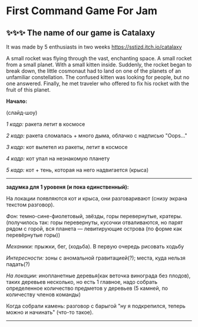 # First Command Game For Jam
## :sparkles::sparkles::sparkles: The name of our game is Catalaxy
It was made by 5 enthusiasts in two weeks   https://sstizd.itch.io/catalaxy


A small rocket was flying through the vast, enchanting space. A small rocket from a small planet. With a small kitten inside.
Suddenly, the rocket began to break down, the little cosmonaut had to land on one of the planets of an unfamiliar constellation.
The confused kitten was looking for people, but no one answered. Finally, he met traveler who offered to fix his rocket with the fruit of this planet.


**Начало:**

(слайд-шоу)   

 _1 кадр:_ ракета летит в космосе  

 _2 кадр:_ ракета сломалась + много дыма, облачко с надписью "Оops..."  

 _3 кадр:_ кот вылетел из ракеты, летит в космосе  

 _4 кадр:_ кот упал на незнакомую планету

 _5 кадр:_ кот + тень, которая на него надвигается (крыса)

 ____
 **задумка для 1 уровеня (и пока единственный):**   
 
 На локации появляются кот и крыса, они разговаривают (снизу экрана текстом разговор).   
 
 _Фон:_ темно-сине-фиолетовый, звёзды, горы перевернутые, кратеры. (получилось так: горы перевернуты, кусочки отваливаются, но парят рядом с горой, вся планета — левитирующие острова (по форме как перевёрнутые горы))   

 _Механики:_ прыжки, бег, (ходьба). В первую очередь рисовать ходьбу

 _Интересности:_ зоны с аномальной гравитацией(?); места, куда нельзя падать(?)   

 _На локации:_ инопланетные деревья(как веточка винограда без плодов), таких деревьев несколько, но есть 1 главное, надо собрать определенное количество предметов у деревьев (5 камней, по количеству членов команды)

 Когда собрали камень: разговор с барыгой "ну я подкрепился, теперь можно и начинать" (что-то такое).
 
____ 
